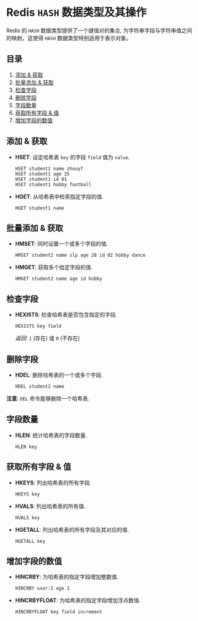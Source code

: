 # Redis `HASH` 数据类型及其操作

Redis 的 `HASH` 数据类型提供了一个键值对的集合, 为字符串字段与字符串值之间的映射。这使得 `HASH` 数据类型特别适用于表示对象。

## 目录

1. [添加 & 获取](#添加--获取)
2. [批量添加 & 获取](#批量添加--获取)
3. [检查字段](#检查字段)
4. [删除字段](#删除字段)
5. [字段数量](#字段数量)
6. [获取所有字段 & 值](#获取所有字段--值)
7. [增加字段的数值](#增加字段的数值)

## 添加 & 获取

- **HSET**: 设定哈希表 `key` 的字段 `field` 值为 `value`.
  ```redis
  HSET student1 name zhouyf
  HSET student1 age 25
  HSET student1 id 01
  HSET student1 hobby football
  ```

- **HGET**: 从哈希表中检索指定字段的值.
  ```redis
  HGET student1 name
  ```

## 批量添加 & 获取

- **HMSET**: 同时设置一个或多个字段的值.
  ```redis
  HMSET student2 name slp age 28 id 02 hobby dance
  ```

- **HMGET**: 获取多个给定字段的值.
  ```redis
  HMGET student2 name age id hobby
  ```

## 检查字段

- **HEXISTS**: 检查哈希表是否包含指定的字段.
  ```redis
  HEXISTS key field
  ```
  *返回*: `1` (存在) 或 `0` (不存在)

## 删除字段

- **HDEL**: 删除哈希表的一个或多个字段.
  ```redis
  HDEL student2 name
  ```

**注意**: `DEL` 命令能够删除一个哈希表.

## 字段数量

- **HLEN**: 统计哈希表的字段数量.
  ```redis
  HLEN key
  ```

## 获取所有字段 & 值

- **HKEYS**: 列出哈希表的所有字段.
  ```redis
  HKEYS key
  ```

- **HVALS**: 列出哈希表的所有值.
  ```redis
  HVALS key
  ```

- **HGETALL**: 列出哈希表的所有字段及其对应的值.
  ```redis
  HGETALL key
  ```

## 增加字段的数值

- **HINCRBY**: 为哈希表的指定字段增加整数值.
  ```redis
  HINCRBY user:1 age 1
  ```

- **HINCRBYFLOAT**: 为哈希表的指定字段增加浮点数值.
  ```redis
  HINCRBYFLOAT key field increment
  ```

